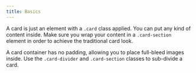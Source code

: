```yaml
---
title: Basics
---
```

A card is just an element with a `.card` class applied. You can put any kind of content inside. Make sure you wrap your content in a `.card-section` element in order to achieve the traditional card look.

A card container has no padding, allowing you to place full-bleed images inside. Use the `.card-divider` and `.card-section` classes to sub-divide a card.
